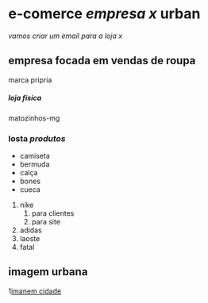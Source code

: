 # e-comerce *empresa x* **urban**

*vamos criar um email para a loja x*

## empresa focada em vendas de roupa 

marca pripria 

##### loja fisica

matozinhos-mg

### **losta _produtos_**
 * camiseta
 * bermuda
 * calça
 * bones
 * cueca

 1. nike
    1. para clientes
    2. para site
 2. adidas
 3. laoste
 4. fatal

 ## imagem urbana

 1[imanem cidade](https://www.google.com/url?sa=i&url=https%3A%2F%2Funsplash.com%2Fs%2Fphotos%2Furban&psig=AOvVaw2VJ1R71RYvCAyruo4gVi6Q&ust=1668279304827000&source=images&cd=vfe&ved=0CBAQjRxqFwoTCPDr4OzmpvsCFQAAAAAdAAAAABAE)